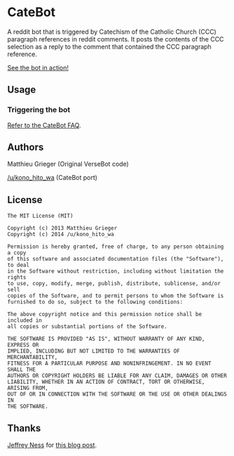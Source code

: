 # CateBot
A reddit bot that is triggered by Catechism of the Catholic Church (CCC) paragraph references in reddit comments. It posts the contents of the CCC selection as a reply to the comment that contained the CCC paragraph reference.

[See the bot in action!](http://www.reddit.com/user/CateBot)

## Usage
### Triggering the bot
[Refer to the CateBot FAQ](https://github.com/konohitowa/catebot/blob/master/docs/CateBot%20Info.md#faq).

## Authors
Matthieu Grieger (Original VerseBot code)

[/u/kono_hito_wa](http://reddit.com/u/kono_hito_wa) (CateBot port)

## License
	The MIT License (MIT)

	Copyright (c) 2013 Matthieu Grieger
	Copyright (c) 2014 /u/kono_hito_wa

	Permission is hereby granted, free of charge, to any person obtaining a copy
	of this software and associated documentation files (the "Software"), to deal
	in the Software without restriction, including without limitation the rights
	to use, copy, modify, merge, publish, distribute, sublicense, and/or sell
	copies of the Software, and to permit persons to whom the Software is
	furnished to do so, subject to the following conditions:

	The above copyright notice and this permission notice shall be included in
	all copies or substantial portions of the Software.

	THE SOFTWARE IS PROVIDED "AS IS", WITHOUT WARRANTY OF ANY KIND, EXPRESS OR
	IMPLIED, INCLUDING BUT NOT LIMITED TO THE WARRANTIES OF MERCHANTABILITY,
	FITNESS FOR A PARTICULAR PURPOSE AND NONINFRINGEMENT. IN NO EVENT SHALL THE
	AUTHORS OR COPYRIGHT HOLDERS BE LIABLE FOR ANY CLAIM, DAMAGES OR OTHER
	LIABILITY, WHETHER IN AN ACTION OF CONTRACT, TORT OR OTHERWISE, ARISING FROM,
	OUT OF OR IN CONNECTION WITH THE SOFTWARE OR THE USE OR OTHER DEALINGS IN
	THE SOFTWARE.

## Thanks
[Jeffrey Ness](https://github.com/jness) for [this blog post](http://blog.flip-edesign.com/_rst/Using_a_KJV_Bible_with_Pickle_and_Python.html).
